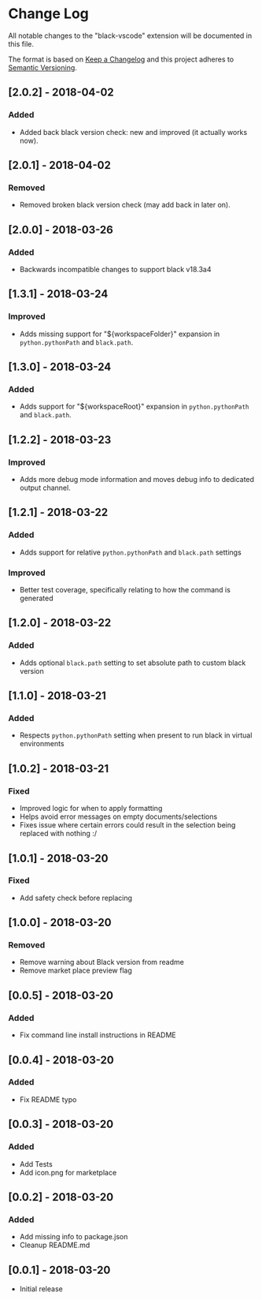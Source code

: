 # Change Log

All notable changes to the "black-vscode" extension will be documented in this file.

The format is based on [Keep a Changelog](http://keepachangelog.com/en/1.0.0/) and this project adheres to [Semantic Versioning](http://semver.org/spec/v2.0.0.html).

## [2.0.2] - 2018-04-02
### Added
- Added back black version check: new and improved (it actually works now).

## [2.0.1] - 2018-04-02
### Removed
- Removed broken black version check (may add back in later on).

## [2.0.0] - 2018-03-26
### Added
- Backwards incompatible changes to support black v18.3a4

## [1.3.1] - 2018-03-24
### Improved
- Adds missing support for "${workspaceFolder}" expansion in `python.pythonPath` and `black.path`.

## [1.3.0] - 2018-03-24
### Added
- Adds support for "${workspaceRoot}" expansion in `python.pythonPath` and `black.path`.

## [1.2.2] - 2018-03-23
### Improved
- Adds more debug mode information and moves debug info to dedicated output channel.

## [1.2.1] - 2018-03-22
### Added
- Adds support for relative `python.pythonPath` and `black.path` settings

### Improved
- Better test coverage, specifically relating to how the command is generated

## [1.2.0] - 2018-03-22
### Added
- Adds optional `black.path` setting to set absolute path to custom black version

## [1.1.0] - 2018-03-21
### Added
- Respects `python.pythonPath` setting when present to run black in virtual environments

## [1.0.2] - 2018-03-21
### Fixed
- Improved logic for when to apply formatting
- Helps avoid error messages on empty documents/selections
- Fixes issue where certain errors could result in the selection being replaced with nothing :/

## [1.0.1] - 2018-03-20
### Fixed
- Add safety check before replacing

## [1.0.0] - 2018-03-20
### Removed
- Remove warning about Black version from readme
- Remove market place preview flag

## [0.0.5] - 2018-03-20
### Added
- Fix command line install instructions in README

## [0.0.4] - 2018-03-20
### Added
- Fix README typo

## [0.0.3] - 2018-03-20
### Added
- Add Tests
- Add icon.png for marketplace

## [0.0.2] - 2018-03-20
### Added
- Add missing info to package.json
- Cleanup README.md

## [0.0.1] - 2018-03-20
- Initial release
